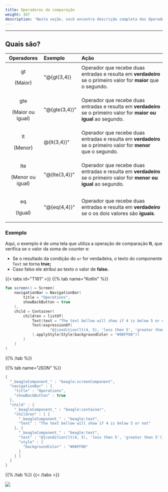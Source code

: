 ```yaml
---
title: Operadores de comparação
weight: 367
description: 'Nesta seção, você encontra descrição completa dos Operadores de Comparação.'
---
```


---

## Quais são? 

<table>
  <thead>
    <tr>
      <th style="text-align:center">Operadores</th>
      <th style="text-align:left">Exemplo</th>
      <th style="text-align:left">A&#xE7;&#xE3;o</th>
    </tr>
  </thead>
  <tbody>
    <tr>
      <td style="text-align:center">
        <p>gt</p>
        <p>(Maior)</p>
      </td>
      <td style="text-align:left">&quot;@{gt(3,4)}</td>
      <td style="text-align:left">Operador que recebe duas entradas e resulta em <b>verdadeiro</b> se o primeiro
        valor for <b>maior</b> que o segundo.</td>
    </tr>
    <tr>
      <td style="text-align:center">
        <p>gte</p>
        <p>(Maior ou Igual)</p>
      </td>
      <td style="text-align:left">&quot;@{gte(3,4)}&quot;</td>
      <td style="text-align:left">Operador que recebe duas entradas e resulta em <b>verdadeiro</b> se o primeiro
        valor for <b>maior ou igual</b> ao segundo.</td>
    </tr>
    <tr>
      <td style="text-align:center">
        <p>lt</p>
        <p>(Menor)</p>
      </td>
      <td style="text-align:left">@{lt(3,4)}&quot;</td>
      <td style="text-align:left">Operador que recebe duas entradas e resulta em <b>verdadeiro</b> se o primeiro
        valor for <b>menor</b> que o segundo.</td>
    </tr>
    <tr>
      <td style="text-align:center">
        <p>lte</p>
        <p>(Menor ou igual)</p>
      </td>
      <td style="text-align:left">&quot;@{lte(3,4)}&quot;</td>
      <td style="text-align:left">Operador que recebe duas entradas e resulta em <b>verdadeiro</b> se o primeiro
        valor for <b>menor ou igual</b> ao segundo.</td>
    </tr>
    <tr>
      <td style="text-align:center">
        <p>eq</p>
        <p>(Igual)</p>
      </td>
      <td style="text-align:left">&quot;@{eq(4,4)}&quot;</td>
      <td style="text-align:left">Operador que recebe duas entradas e resulta em <b>verdadeiro</b> se o os
        dois valores s&#xE3;o <b>iguais</b>.</td>
    </tr>
  </tbody>
</table>

### Exemplo

Aqui, o exemplo é de uma tela que utiliza a operação de comparação **lt**, que verifica se o valor da soma de counter e:

* Se o resultado da condição do `or` for verdadeira, o texto do componente `Text` se torna **true;**
* Caso falso ele atribui ao texto o valor de **false.**

{{< tabs id="T161" >}}
{{% tab name="Kotlin" %}}
```kotlin
fun screen() = Screen(
    navigationBar = NavigationBar(
        title = "Operations",
        showBackButton = true
    ),
    child = Container(
        children = listOf(
            Text(text = "The text bellow will show if 4 is below 5 or not"),
            Text(expressionOf(
                    "@{condition(lt(4, 5), 'less then 5', 'greater then 5')}")
            ).applyStyle(Style(backgroundColor = "#00FF00"))
        )
    )
)
```
{{% /tab %}}

{{% tab name="JSON" %}}
```kotlin
{
  "_beagleComponent_" : "beagle:screenComponent",
  "navigationBar" : {
    "title" : "Operations",
    "showBackButton" : true
  },
  "child" : {
    "_beagleComponent_" : "beagle:container",
    "children" : [ {
      "_beagleComponent_" : "beagle:text",
      "text" : "The text bellow will show if 4 is below 5 or not"
    }, {
      "_beagleComponent_" : "beagle:text",
      "text" : "@{condition(lt(4, 5), 'less then 5', 'greater then 5')}",
      "style" : {
        "backgroundColor" : "#00FF00"
      }
    } ]
  }
}
```
{{% /tab %}}
{{< /tabs >}}

![](/comparison.png)
